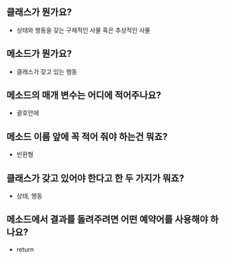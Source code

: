 ## 클래스가 뭔가요?

* 상태와 행동을 갖는 구체적인 사물 혹은 추상적인 사물

## 메소드가 뭔가요?

* 클래스가 갖고 있는 행동

## 메소드의 매개 변수는 어디에 적어주나요?

* 괄호안에

## 메소드 이름 앞에 꼭 적어 줘야 하는건 뭐죠?

* 반환형

## 클래스가 갖고 있어야 한다고 한 두 가지가 뭐죠?

* 상태, 행동

## 메소드에서 결과를 돌려주려면 어떤 예약어를 사용해야 하나요?

* return